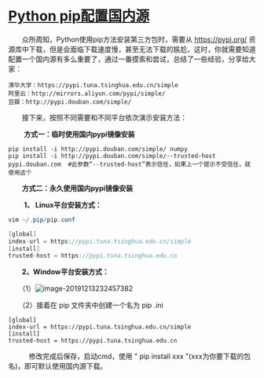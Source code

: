 # [Python pip配置国内源](https://www.cnblogs.com/schut/p/10410087.html)

　　众所周知，Python使用pip方法安装第三方包时，需要从 https://pypi.org/ 资源库中下载，但是会面临下载速度慢，甚至无法下载的尴尬，这时，你就需要知道配置一个国内源有多么重要了，通过一番摸索和尝试，总结了一些经验，分享给大家：

```
清华大学：https://pypi.tuna.tsinghua.edu.cn/simple
阿里云：http://mirrors.aliyun.com/pypi/simple/
豆瓣：http://pypi.douban.com/simple/
```

　　接下来，按照不同需要和不同平台依次演示安装方法：

　　 **方式一：临时使用国内pypi镜像安装**

```
pip install -i http://pypi.douban.com/simple/ numpy
pip install -i http://pypi.douban.com/simple/--trusted-host pypi.douban.com  #此参数“--trusted-host”表示信任，如果上一个提示不受信任，就使用这个
```

　　**方式二：永久使用国内pypi镜像安装**

　　 **1、 Linux平台安装方式：**

```c#
vim ~/.pip/pip.conf

[global] 
index-url = https://pypi.tuna.tsinghua.edu.cn/simple
[install]
trusted-host = https://pypi.tuna.tsinghua.edu.cn
```

　　**2、Window平台安装方式：**

　　（1）![image-20191213232457382](F:\Typora_book\typora_pic\image-20191213232457382.png)

　　（2）接着在 pip 文件夹中创建一个名为 pip .ini 

```
[global]
index-url = https://pypi.tuna.tsinghua.edu.cn/simple
[install]
trusted-host = https://pypi.tuna.tsinghua.edu.cn
```

　　　修改完成后保存，启动cmd，使用 " pip install xxx "(xxx为你要下载的包名)，即可默认使用国内源下载。